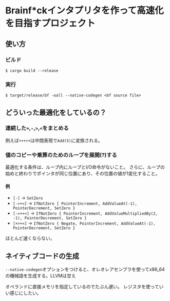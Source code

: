 # Brainf*ckインタプリタを作って高速化を目指すプロジェクト

## 使い方
### ビルド
```console
$ cargo build --release
```

### 実行
```console
$ target/release/bf -oall --native-codegen <bf source file>
```

## どういった最適化をしているの？
### 連続した`+`,`-`,`>`,`<`をまとめる
例えば`+++++`は中間表現で`Add(5)`に変換される。
### 値のコピーや乗算のためのループを展開(?)する
最適化する条件は、ループ内にループとI/O命令がないこと。
さらに、ループの始めと終わりでポインタが同じ位置にあり、その位置の値が1変化すること。

#### 例
- `[-]` → `SetZero`
- `[->+<]` → `IfNotZero { PointerIncrement, AddValueAt(-1), PointerDecrement, SetZero }`
- `[->++<]` → `IfNotZero { PointerIncrement, AddValueMultipliedBy(2, -1), PointerDecrement, SetZero }`
- `[+>+<]` → `IfNotZero { Negate, PointerIncrement, AddValueAt(-1), PointerDecrement, SetZero }`

ほとんど速くならない。


## ネイティブコードの生成
`--native-codegen`オプションをつけると、オレオレアセンブラを使ってx86_64の機械語を生成する。LLVMは甘え

オペランドに直接メモリを指定しているのでたぶん遅い。
レジスタを使っていい感じにしたい。